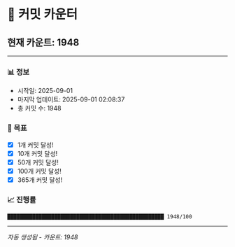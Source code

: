 # 🔢 커밋 카운터

## 현재 카운트: 1948

---

### 📊 정보
- 시작일: 2025-09-01
- 마지막 업데이트: 2025-09-01 02:08:37
- 총 커밋 수: 1948

### 🎯 목표
- [x] 1개 커밋 달성!
- [x] 10개 커밋 달성!
- [x] 50개 커밋 달성!
- [x] 100개 커밋 달성!
- [x] 365개 커밋 달성!

### 📈 진행률
```
██████████████████████████████████████████████████ 1948/100
```

---
*자동 생성됨 - 카운트: 1948*
